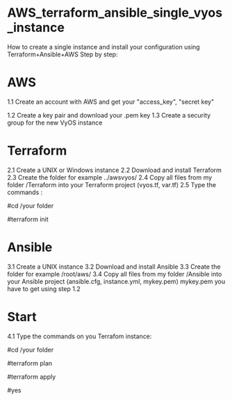# AWS_terraform_ansible_single_vyos_instance
How to create a single instance and install your configuration using Terraform+Ansible+AWS 
Step by step:
# AWS
1.1 Create an account with AWS and get your "access_key", "secret key"

1.2 Create a key pair and download your .pem key
1.3 Create a security group for the new VyOS instance
# Terraform
2.1 Create a UNIX or Windows instance
2.2 Download and install Terraform
2.3 Create the folder for example ../awsvyos/
2.4 Copy all files from my folder /Terraform into your Terraform project (vyos.tf, var.tf)
2.5 Type the commands :

   #cd /your folder
   
   #terraform init
# Ansible
3.1 Create a UNIX instance
3.2 Download and install Ansible
3.3 Create the folder for example /root/aws/
3.4 Copy all files from my folder /Ansible into your Ansible project (ansible.cfg, instance.yml, mykey.pem)
mykey.pem you have to get using step 1.2
# Start 
4.1 Type the commands on you Terrafom instance:
   
   #cd /your folder 

   #terraform plan  

   #terraform apply  
   
   #yes
